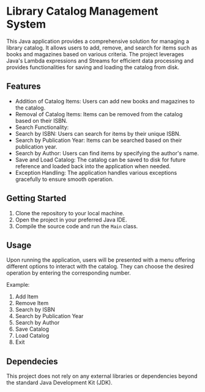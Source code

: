 # Library Catalog Management System

This Java application provides a comprehensive solution for managing a library catalog. It allows users to add, remove, and search for items such as books and magazines based on various criteria. The project leverages Java's Lambda expressions and Streams for efficient data processing and provides functionalities for saving and loading the catalog from disk.

## Features

- Addition of Catalog Items: Users can add new books and magazines to the catalog.
- Removal of Catalog Items: Items can be removed from the catalog based on their ISBN.
- Search Functionality:
- Search by ISBN: Users can search for items by their unique ISBN.
- Search by Publication Year: Items can be searched based on their publication year.
- Search by Author: Users can find items by specifying the author's name.
- Save and Load Catalog: The catalog can be saved to disk for future reference and loaded back into the application when needed.
- Exception Handling: The application handles various exceptions gracefully to ensure smooth operation.

## Getting Started

1. Clone the repository to your local machine.
2. Open the project in your preferred Java IDE.
3. Compile the source code and run the `Main` class.

## Usage

Upon running the application, users will be presented with a menu offering different options to interact with the catalog. They can choose the desired operation by entering the corresponding number.

Example:

1. Add Item
2. Remove Item
3. Search by ISBN
4. Search by Publication Year
5. Search by Author
6. Save Catalog
7. Load Catalog
8. Exit

## Dependecies

This project does not rely on any external libraries or dependencies beyond the standard Java Development Kit (JDK).

